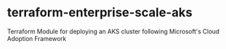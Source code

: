 # terraform-enterprise-scale-aks
Terraform Module for deploying an AKS cluster following Microsoft's Cloud Adoption Framework
